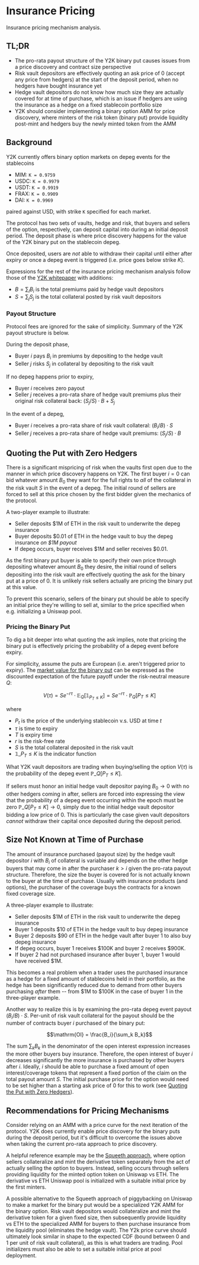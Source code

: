 # Insurance Pricing

Insurance pricing mechanism analysis.


## TL;DR

- The pro-rata payout structure of the Y2K binary put causes issues from a price discovery and contract size perspective
- Risk vault depositors are effectively quoting an ask price of 0 (accept any price from hedgers) at the start of the deposit
period, when no hedgers have bought insurance yet
- Hedge vault depositors do not know how much size they are actually covered for at time of purchase, which is an issue if
hedgers are using the insurance as a hedge on a fixed stablecoin portfolio size
- Y2K should consider implementing a binary option AMM for price discovery, where minters of the risk token (binary put) provide
liquidity post-mint and hedgers buy the newly minted token from the AMM


## Background

Y2K currently offers binary option markets on depeg events for the stablecoins

- MIM: `K = 0.9759`
- USDC: `K = 0.9979`
- USDT: `K = 0.9919`
- FRAX: `K = 0.9909`
- DAI: `K = 0.9969`

paired against USD, with strike `K` specified for each market.

The protocol has two sets of vaults, hedge and risk, that buyers and sellers
of the option, respectively, can deposit capital into during an initial deposit period.
The deposit phase is where price discovery happens for the value of the Y2K binary
put on the stablecoin depeg.

Once deposited, users are *not* able to withdraw their capital until either after expiry
or once a depeg event is triggered (i.e. price goes below strike $K$).

Expressions for the rest of the insurance pricing mechanism analysis follow those of the
[Y2K whitepaper](https://www.docdroid.net/7zgCd3R/y2k-whitepaper-pdf) with additions:

- $B = \sum_i B_i$ is the total premiums paid by hedge vault depositors
- $S = \sum_j S_j$ is the total collateral posted by risk vault depositors


### Payout Structure

Protocol fees are ignored for the sake of simplicity. Summary of the Y2K payout structure is below.

During the deposit phase,

- Buyer $i$ pays $B_i$ in premiums by depositing to the hedge vault
- Seller $j$ risks $S_j$ in collateral by depositing to the risk vault

If no depeg happens prior to expiry,

- Buyer $i$ receives zero payout
- Seller $j$ receives a pro-rata share of hedge vault premiums plus their original risk collateral back: $(S_j / S) \cdot B + S_j$

In the event of a depeg,

- Buyer $i$ receives a pro-rata share of risk vault collateral: $(B_i / B) \cdot S$
- Seller $j$ receives a pro-rata share of hedge vault premiums: $(S_j / S) \cdot B$


## Quoting the Put with Zero Hedgers

There is a significant mispricing of risk when the vaults first open due to the manner in which price discovery happens on Y2K.
The first buyer $i=0$ can bid whatever amount $B_0$ they want for the full rights to *all* of the collateral in the risk vault $S$
in the event of a depeg. The initial round of sellers are forced to sell at this price chosen by the first bidder given the mechanics
of the protocol.

A two-player example to illustrate:

- Seller deposits $1M of ETH in the risk vault to underwrite the depeg insurance
- Buyer deposits $0.01 of ETH in the hedge vault to buy the depeg insurance *on $1M payout*
- If depeg occurs, buyer receives $1M and seller receives $0.01.

As the first binary put buyer is able to specify their own price through depositing whatever amount $B_0$ they desire,
the initial round of sellers depositing into the risk vault are effectively quoting the ask for the binary put at a
price of $0$. It is unlikely risk sellers actually are pricing the binary put at this value.

To prevent this scenario, sellers of the binary put should be able to specify an initial price
they're willing to sell at, similar to the price specified when e.g. initializing a Uniswap pool.


### Pricing the Binary Put

To dig a bit deeper into what quoting the ask implies, note that pricing the binary put is effectively
pricing the probability of a depeg event before expiry.

For simplicity, assume the puts are European (i.e. aren't triggered prior to expiry). The [market value for the binary put](https://en.wikipedia.org/wiki/Binary_option#Cash-or-nothing_put)
can be expressed as the discounted expectation of the future payoff under the risk-neutral measure $Q$:

```math
V(\tau) = S e^{-r \tau} \cdot \mathbb{E}_{Q}[\mathbb{1}_{P_{T} \leq K}] = S e^{-r \tau} \cdot \mathbb{P}_{Q}[P_{T} \leq K]
```

where

- $P_t$ is the price of the underlying stablecoin v.s. USD at time $t$
- $\tau$ is time to expiry
- $T$ is expiry time
- $r$ is the risk-free rate
- $S$ is the total collateral deposited in the risk vault
- $\mathbb{1}\_{P_{T} \leq K}$ is the indicator function

What Y2K vault depositors are trading when buying/selling the option $V(\tau)$ is the probability of
the depeg event $\mathbb{P}\_{Q}[P_{T} \leq K]$.

If sellers must honor an initial hedge vault depositor paying $B_0 \to 0$ with no other hedgers coming in after,
sellers are forced into expressing the view that the probability of a depeg event occurring within the epoch must be zero
$\mathbb{P}\_{Q}[P_{T} \leq K] \to 0$, simply due to the initial hedge vault depositor bidding a low price of 0.
This is particularly the case given vault depositors *cannot* withdraw their capital once deposited during the deposit period.


## Size Not Known at Time of Purchase

The amount of insurance purchased (payout size) by the hedge vault depositor $i$ with $B_i$ of collateral is variable and depends on the other
hedge buyers that may come in after the purchaser $k > i$ given the pro-rata payout structure. Therefore, the size the buyer is covered
for is not actually known to the buyer at the time of purchase. Usually with insurance products (and options), the purchaser of the
coverage buys the contracts for a known fixed coverage size.

A three-player example to illustrate:

- Seller deposits $1M of ETH in the risk vault to underwrite the depeg insurance
- Buyer 1 deposits $10 of ETH in the hedge vault to buy depeg insurance
- Buyer 2 deposits $90 of ETH in the hedge vault after buyer 1 to also buy depeg insurance
- If depeg occurs, buyer 1 receives $100K and buyer 2 receives $900K.
- If buyer 2 had not purchased insurance after buyer 1, buyer 1 would have received $1M.

This becomes a real problem when a trader uses the purchased insurance as a hedge for a fixed
amount of stablecoins held in their portfolio, as the hedge has been significantly reduced due to demand
from other buyers purchasing *after* them -- from $1M to $100K in the case of buyer 1 in the three-player example.

Another way to realize this is by examining the pro-rata depeg event payout $(B_i/B) \cdot S$. Per-unit of risk vault
collateral for the payout should be the number of contracts buyer $i$ purchased of the binary put:

```math
\mathrm{OI} = \frac{B_i}{\sum_k B_k}
```

The sum $\sum_k B_k$ in the denominator of the open interest expression increases the more other buyers buy insurance.
Therefore, the open interest of buyer $i$ decreases significantly the more insurance is purchased by other buyers after $i$.
Ideally, $i$ should be able to purchase a fixed amount of open interest/coverage tokens that represent a fixed portion of the claim
on the total payout amount $S$. The initial purchase price for the option would need to be set higher than a starting ask price
of 0 for this to work (see [Quoting the Put with Zero Hedgers](#quoting-the-put-with-zero-hedgers)).


## Recommendations for Pricing Mechanisms

Consider relying on an AMM with a price curve for the next iteration of the protocol. Y2K does currently
enable price discovery for the binary puts during the deposit period, but it's difficult to overcome the issues above
when taking the current pro-rata approach to price discovery.

A helpful reference example may be the [Squeeth approach](https://github.com/opynfinance/squeeth-monorepo), where option sellers collateralize and mint
the derivative token separately from the act of actually selling the option to buyers. Instead, selling occurs through sellers providing liquidity for
the minted option token on Uniswap vs ETH. The derivative vs ETH Uniswap pool is initialized with a suitable initial price by the first minters.

A possible alternative to the Squeeth approach of piggybacking on Uniswap to make a market for the binary put would be a specialized Y2K AMM
for the binary option. Risk vault depositors would collateralize and mint the derivative token for a given fixed size, then subsequently provide liquidity vs ETH
to the specialized AMM for buyers to then purchase insurance from the liquidity pool (eliminates the hedge vault).
The Y2k price curve should ultimately look similar in shape to the expected CDF (bound between 0 and 1 per unit of risk vault collateral), as this is what
traders are trading. Pool initializers must also be able to set a suitable initial price at pool deployment.
